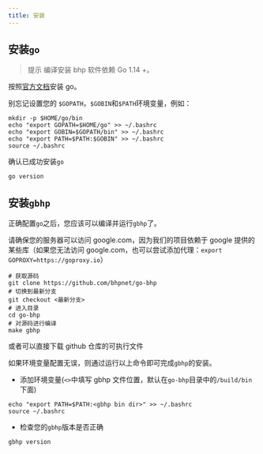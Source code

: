 ```yaml
---
title: 安装
---
```


## 安装`go`

> 提示
> 编译安装 bhp 软件依赖 Go 1.14 +。

按照[官方文档](https://golang.org/doc/install)安装 go。

别忘记设置您的 `$GOPATH`，`$GOBIN`和`$PATH`环境变量，例如：

```shell
mkdir -p $HOME/go/bin
echo "export GOPATH=$HOME/go" >> ~/.bashrc
echo "export GOBIN=$GOPATH/bin" >> ~/.bashrc
echo "export PATH=$PATH:$GOBIN" >> ~/.bashrc
source ~/.bashrc
```

确认已成功安装`go`

```shell
go version
```

## 安装`gbhp`

正确配置`go`之后，您应该可以编译并运行`gbhp`了。

请确保您的服务器可以访问 google.com，因为我们的项目依赖于 google 提供的某些库（如果您无法访问 google.com，也可以尝试添加代理：`export GOPROXY=https://goproxy.io`）

```shell
# 获取源码
git clone https://github.com/bhpnet/go-bhp
# 切换到最新分支
git checkout <最新分支>
# 进入目录
cd go-bhp
# 对源码进行编译
make gbhp
```

或者可以直接下载 github 仓库的可执行文件

如果环境变量配置无误，则通过运行以上命令即可完成`gbhp`的安装。

- 添加环境变量(`<>`中填写 gbhp 文件位置，默认在`go-bhp`目录中的`/build/bin`下面)

```shell
echo "export PATH=$PATH:<gbhp bin dir>" >> ~/.bashrc
source ~/.bashrc
```

- 检查您的`gbhp`版本是否正确

```shell
gbhp version
```
